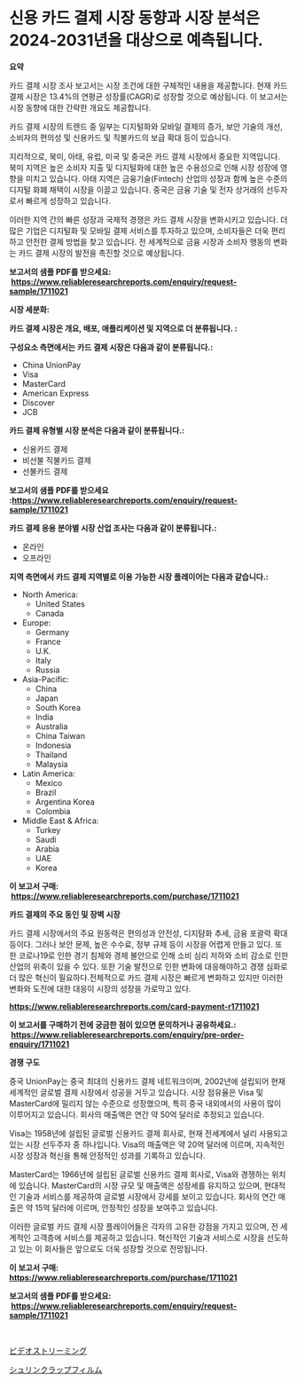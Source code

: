 <p><h1>신용 카드 결제 시장 동향과 시장 분석은 2024-2031년을 대상으로 예측됩니다.</h1></p><p><strong>요약</strong></p>
<p><p>카드 결제 시장 조사 보고서는 시장 조건에 대한 구체적인 내용을 제공합니다. 현재 카드 결제 시장은 13.4%의 연평균 성장률(CAGR)로 성장할 것으로 예상됩니다. 이 보고서는 시장 동향에 대한 간략한 개요도 제공합니다.</p><p>카드 결제 시장의 트렌드 중 일부는 디지털화와 모바일 결제의 증가, 보안 기술의 개선, 소비자의 편의성 및 신용카드 및 직불카드의 보급 확대 등이 있습니다.</p><p>지리적으로, 북미, 아태, 유럽, 미국 및 중국은 카드 결제 시장에서 중요한 지역입니다. 북미 지역은 높은 소비자 지출 및 디지털화에 대한 높은 수용성으로 인해 시장 성장에 영향을 미치고 있습니다. 아태 지역은 금융기술(Fintech) 산업의 성장과 함께 높은 수준의 디지털 화폐 채택이 시장을 이끌고 있습니다. 중국은 금융 기술 및 전자 상거래의 선두자로서 빠르게 성장하고 있습니다. </p><p>이러한 지역 간의 빠른 성장과 국제적 경쟁은 카드 결제 시장을 변화시키고 있습니다. 더 많은 기업은 디지털화 및 모바일 결제 서비스를 투자하고 있으며, 소비자들은 더욱 편리하고 안전한 결제 방법을 찾고 있습니다. 전 세계적으로 금융 시장과 소비자 행동의 변화는 카드 결제 시장의 발전을 촉진할 것으로 예상됩니다.</p></p>
<p><strong>보고서의 샘플 PDF를 받으세요: &nbsp;<a href="https://www.reliableresearchreports.com/enquiry/request-sample/1711021">https://www.reliableresearchreports.com/enquiry/request-sample/1711021</a></strong></p>
<p><strong>시장 세분화:</strong></p>
<p><strong> 카드 결제 시장은 개요, 배포, 애플리케이션 및 지역으로 더 분류됩니다. :</strong></p>
<p><strong>구성요소 측면에서는 카드 결제 시장은 다음과 같이 분류됩니다.:</strong></p>
<p><ul><li>China UnionPay</li><li>Visa</li><li>MasterCard</li><li>American Express</li><li>Discover</li><li>JCB</li></ul></p>
<p><strong> 카드 결제 유형별 시장 분석은 다음과 같이 분류됩니다.:</strong></p>
<p><ul><li>신용카드 결제</li><li>비선불 직불카드 결제</li><li>선불카드 결제</li></ul></p>
<p><strong>보고서의 샘플 PDF를 받으세요 :<a href="https://www.reliableresearchreports.com/enquiry/request-sample/1711021">https://www.reliableresearchreports.com/enquiry/request-sample/1711021</a></strong></p>
<p><strong> 카드 결제 응용 분야별 시장 산업 조사는 다음과 같이 분류됩니다.:</strong></p>
<p><ul><li>온라인</li><li>오프라인</li></ul></p>
<p><strong>지역 측면에서 카드 결제 지역별로 이용 가능한 시장 플레이어는 다음과 같습니다.:</strong></p>
<p><ul>
    <li>
        North America:
        <ul>
            <li>United States</li>
            <li>Canada</li>
        </ul>
    </li>
    <li>
        Europe:
        <ul>
            <li>Germany</li>
            <li>France</li>
            <li>U.K.</li>
            <li>Italy</li>
            <li>Russia</li>
        </ul>
    </li>
    <li>
        Asia-Pacific:
        <ul>
            <li>China</li>
            <li>Japan</li>
            <li>South Korea</li>
            <li>India</li>
            <li>Australia</li>
            <li>China Taiwan</li>
            <li>Indonesia</li>
            <li>Thailand</li>
            <li>Malaysia</li>
        </ul>
    </li>
    <li>
        Latin America:
        <ul>
            <li>Mexico</li>
            <li>Brazil</li>
            <li>Argentina Korea</li>
            <li>Colombia</li>
        </ul>
    </li>
    <li>
        Middle East & Africa:
        <ul>
            <li>Turkey</li>
            <li>Saudi</li>
            <li>Arabia</li>
            <li>UAE</li>
            <li>Korea</li>
        </ul>
    </li>
    </ul></p>
<p><strong>이 보고서 구매: &nbsp;<a href="https://www.reliableresearchreports.com/purchase/1711021">https://www.reliableresearchreports.com/purchase/1711021</a></strong></p>
<p><strong>카드 결제의 주요 동인 및 장벽 시장</strong></p>
<p><p>카드 결제 시장에서의 주요 원동력은 편의성과 안전성, 디지턈화 추세, 금융 포괄력 확대 등이다. 그러나 보안 문제, 높은 수수료, 정부 규제 등이 시장을 어렵게 만들고 있다. 또한 코로나19로 인한 경기 침체와 경제 불안으로 인해 소비 심리 저하와 소비 감소로 인한 산업의 위축이 있을 수 있다. 또한 기술 발전으로 인한 변화에 대응해야하고 경쟁 심화로 더 많은 혁신이 필요하다.전체적으로 카드 결제 시장은 빠르게 변화하고 있지만 이러한 변화와 도전에 대한 대응이 시장의 성장을 가로막고 있다.</p></p>
<p><strong><a href="https://www.reliableresearchreports.com/card-payment-r1711021">https://www.reliableresearchreports.com/card-payment-r1711021</a></strong></p>
<p><strong>이 보고서를 구매하기 전에 궁금한 점이 있으면 문의하거나 공유하세요.: &nbsp;<a href="https://www.reliableresearchreports.com/enquiry/pre-order-enquiry/1711021">https://www.reliableresearchreports.com/enquiry/pre-order-enquiry/1711021</a></strong></p>
<p><strong>경쟁 구도</strong></p>
<p><p>중국 UnionPay는 중국 최대의 신용카드 결제 네트워크이며, 2002년에 설립되어 현재 세계적인 글로벌 결제 시장에서 성공을 거두고 있습니다. 시장 점유율은 Visa 및 MasterCard에 밀리지 않는 수준으로 성장했으며, 특히 중국 내외에서의 사용이 많이 이루어지고 있습니다. 회사의 매출액은 연간 약 50억 달러로 추정되고 있습니다.</p><p>Visa는 1958년에 설립된 글로벌 신용카드 결제 회사로, 현재 전세계에서 널리 사용되고 있는 시장 선두주자 중 하나입니다. Visa의 매출액은 약 20억 달러에 이르며, 지속적인 시장 성장과 혁신을 통해 안정적인 성과를 기록하고 있습니다.</p><p>MasterCard는 1966년에 설립된 글로벌 신용카드 결제 회사로, Visa와 경쟁하는 위치에 있습니다. MasterCard의 시장 규모 및 매출액은 성장세를 유지하고 있으며, 현대적인 기술과 서비스를 제공하여 글로벌 시장에서 강세를 보이고 있습니다. 회사의 연간 매출은 약 15억 달러에 이르며, 안정적인 성장을 보여주고 있습니다.</p><p>이러한 글로벌 카드 결제 시장 플레이어들은 각자의 고유한 강점을 가지고 있으며, 전 세계적인 고객층에 서비스를 제공하고 있습니다. 혁신적인 기술과 서비스로 시장을 선도하고 있는 이 회사들은 앞으로도 더욱 성장할 것으로 전망됩니다.</p></p>
<p><strong>이 보고서 구매: &nbsp; <a href="https://www.reliableresearchreports.com/purchase/1711021">https://www.reliableresearchreports.com/purchase/1711021</a></strong></p>
<p><strong>보고서의 샘플 PDF를 받으세요: &nbsp;<a href="https://www.reliableresearchreports.com/enquiry/request-sample/1711021">https://www.reliableresearchreports.com/enquiry/request-sample/1711021</a></strong><strong></strong></p>
<p>&nbsp;</p>
<p><p><a href="https://medium.com/@jasoniller59/%E3%83%93%E3%83%87%E3%82%AA%E3%82%B9%E3%83%88%E3%83%AA%E3%83%BC%E3%83%9F%E3%83%B3%E3%82%B0%E5%B8%82%E5%A0%B4%E3%81%AE%E3%82%A4%E3%83%B3%E3%82%B5%E3%82%A4%E3%83%88-%E5%B8%82%E5%A0%B4%E5%8B%95%E5%90%91-%E6%88%90%E9%95%B7-2024%E5%B9%B4%E3%81%8B%E3%82%892031%E5%B9%B4%E3%81%BE%E3%81%A7%E3%81%AE%E4%BA%88%E6%B8%AC-f6d5bb429f37">ビデオストリーミング</a></p><p><a href="https://medium.com/@jackrichards5445/%E7%B8%AE%E5%B0%8F%E5%8C%85%E8%A3%85%E8%86%9C%E5%B8%82%E5%A0%B4-%E9%A1%9E%E5%9E%8B-%E6%87%89%E7%94%A8%E5%92%8C%E5%9C%B0%E7%90%86%E4%BD%8D%E7%BD%AE%E7%9A%84%E5%85%A8%E9%9D%A2%E8%A9%95%E4%BC%B0-79ce8823fcf9">シュリンクラップフィルム</a></p></p>